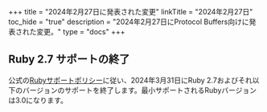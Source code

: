 +++
title = "2024年2月27日に発表された変更"
linkTitle = "2024年2月27日"
toc_hide = "true"
description = "2024年2月27日にProtocol Buffers向けに発表された変更。"
type = "docs"
+++

## Ruby 2.7 サポートの終了

公式の[Rubyサポートポリシー](https://cloud.google.com/ruby/getting-started/supported-ruby-versions)に従い、2024年3月31日にRuby 2.7およびそれ以下のバージョンのサポートを終了します。最小サポートされるRubyバージョンは3.0になります。
